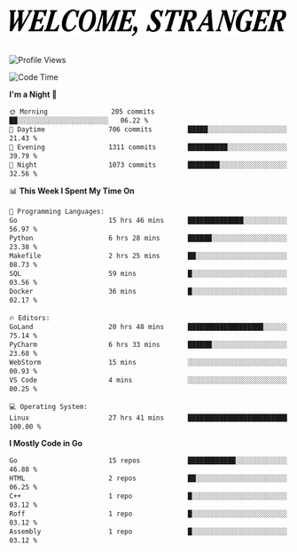 <div>
  <picture>
    <source media="(prefers-color-scheme: dark)" srcset="./headers/welcome_white.png">
    <img alt="WELCOME, STRANGER" src="./headers/welcome.png" width="500">
  </picture>
</div>

<br>

![Profile Views](https://komarev.com/ghpvc/?username=darleet&color=blue)

<!--START_SECTION:waka-->
![Code Time](http://img.shields.io/badge/Code%20Time-712%20hrs%208%20mins-blue)

**I'm a Night 🦉** 

```text
🌞 Morning                205 commits         ██░░░░░░░░░░░░░░░░░░░░░░░   06.22 % 
🌆 Daytime                706 commits         █████░░░░░░░░░░░░░░░░░░░░   21.43 % 
🌃 Evening                1311 commits        ██████████░░░░░░░░░░░░░░░   39.79 % 
🌙 Night                  1073 commits        ████████░░░░░░░░░░░░░░░░░   32.56 % 
```


📊 **This Week I Spent My Time On** 

```text
💬 Programming Languages: 
Go                       15 hrs 46 mins      ██████████████░░░░░░░░░░░   56.97 % 
Python                   6 hrs 28 mins       ██████░░░░░░░░░░░░░░░░░░░   23.38 % 
Makefile                 2 hrs 25 mins       ██░░░░░░░░░░░░░░░░░░░░░░░   08.73 % 
SQL                      59 mins             █░░░░░░░░░░░░░░░░░░░░░░░░   03.56 % 
Docker                   36 mins             █░░░░░░░░░░░░░░░░░░░░░░░░   02.17 % 

🔥 Editors: 
GoLand                   20 hrs 48 mins      ███████████████████░░░░░░   75.14 % 
PyCharm                  6 hrs 33 mins       ██████░░░░░░░░░░░░░░░░░░░   23.68 % 
WebStorm                 15 mins             ░░░░░░░░░░░░░░░░░░░░░░░░░   00.93 % 
VS Code                  4 mins              ░░░░░░░░░░░░░░░░░░░░░░░░░   00.25 % 

💻 Operating System: 
Linux                    27 hrs 41 mins      █████████████████████████   100.00 % 
```

**I Mostly Code in Go** 

```text
Go                       15 repos            ████████████░░░░░░░░░░░░░   46.88 % 
HTML                     2 repos             ██░░░░░░░░░░░░░░░░░░░░░░░   06.25 % 
C++                      1 repo              █░░░░░░░░░░░░░░░░░░░░░░░░   03.12 % 
Roff                     1 repo              █░░░░░░░░░░░░░░░░░░░░░░░░   03.12 % 
Assembly                 1 repo              █░░░░░░░░░░░░░░░░░░░░░░░░   03.12 % 
```




<!--END_SECTION:waka-->
